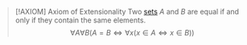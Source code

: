 >[!AXIOM] Axiom of Extensionality
>Two [sets](Set.md) $A$ and $B$ are equal if and only if they contain the same elements.
>$$\forall A \forall B (A = B \iff \forall x (x \in A \iff x \in B))$$